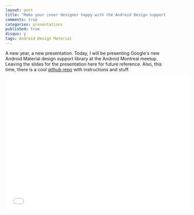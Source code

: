 ```yaml
---
layout: post
title: "Make your inner designer happy with the Android Design support library"
comments: true
categories: presentations
published: true
disqus: y
tags: Android Design Material
---
```


A new year, a new presentation. Today, I will be presenting Google's new Android Material design support library at the Android Montreal meetup. Leaving the slides for the presentation here for future reference. Also, this time, there is a cool [github repo](https://github.com/anas-ambri/DesignSupportLibraryDemo/commits) with instructions and stuff.

<iframe src="//slides.com/anasambri/deck/embed" width="576" height="420" scrolling="no" frameborder="0" webkitallowfullscreen mozallowfullscreen allowfullscreen></iframe>